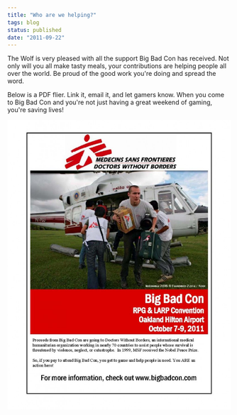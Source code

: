 ```yaml
---
title: "Who are we helping?"
tags: blog
status: published
date: "2011-09-22"
---
```


The Wolf is very pleased with all the support Big Bad Con has received. Not only will you all make tasty meals, your contributions are helping people all over the world. Be proud of the good work you're doing and spread the word.

Below is a PDF flier. Link it, email it, and let gamers know. When you come to Big Bad Con and you're not just having a great weekend of gaming, you're saving lives!

[![Big Bad Con - Supporting Doctors Without Borders](/images/MSF-Event-Flier-Indonesia1-791x1024.jpg "Big Bad Con - Supporting Doctors Without Borders")](http://www.bigbadcon.com/wp-content/uploads/2011/09/MSF-Event-Flier-Indonesia1.pdf)
